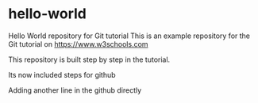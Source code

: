 # hello-world
Hello World repository for Git tutorial
This is an example repository for the Git tutorial on https://www.w3schools.com

This repository is built step by step in the tutorial.

Its now included steps for github

Adding another line in the github directly
